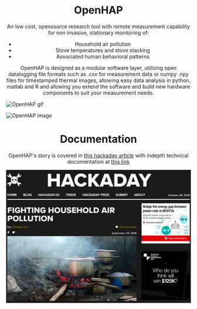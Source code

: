 <h1 align="center">OpenHAP</h1>
<p align="center">An low cost, opensource research tool with remote measurement capability for non invasive, stationary monitoring of:
<ul align="center">
  <li align="center">Household air pollution</li>
  <li align="center">Stove temperatures and stove stacking</li>
  <li align="center">Associated human behavioral patterns</li>
</ul></p> 
<p align="center">OpenHAP is designed as a modular software layer, utilising open datalogging file formats such as .csv for measurement data or numpy .npy files for timestamped thermal images, allowing easy data analysis in python, matlab and R and allowing you extend the software and build new hardware components to suit your measurement needs.</p>

![OpenHAP gif](assets/OpenHAP.gif)

![OpenHAP image](https://cdn.hackaday.io/images/8859711566748764412.png)
<h1 align="center">Documentation</h1>
<p align="center">OpenHAP's story is covered in <a href="https://hackaday.com/2019/09/24/fighting-household-air-pollution/">this hackaday article</a> with indepth technical documentation at <a href="https://hackaday.io/project/166510-openhap">this link</a></p>

![OpenHAP article](assets/hackaday_article.png)
